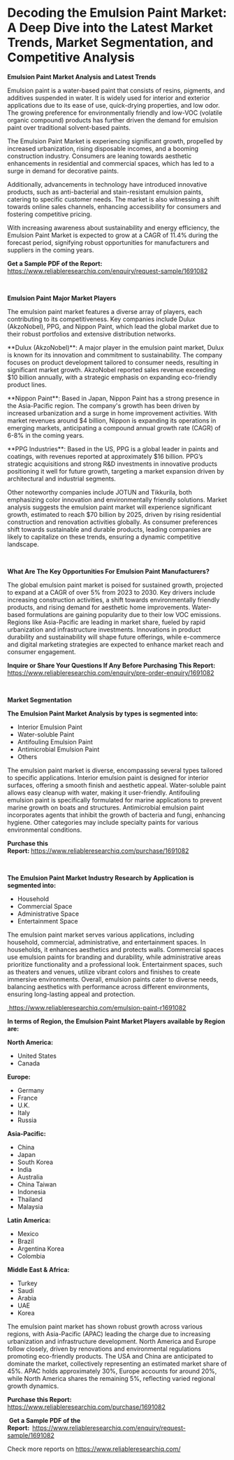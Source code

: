 <p><h1>Decoding the Emulsion Paint Market: A Deep Dive into the Latest Market Trends, Market Segmentation, and Competitive Analysis</h1></p><p><strong>Emulsion Paint Market Analysis and Latest Trends</strong></p>
<p><p>Emulsion paint is a water-based paint that consists of resins, pigments, and additives suspended in water. It is widely used for interior and exterior applications due to its ease of use, quick-drying properties, and low odor. The growing preference for environmentally friendly and low-VOC (volatile organic compound) products has further driven the demand for emulsion paint over traditional solvent-based paints. </p><p>The Emulsion Paint Market is experiencing significant growth, propelled by increased urbanization, rising disposable incomes, and a booming construction industry. Consumers are leaning towards aesthetic enhancements in residential and commercial spaces, which has led to a surge in demand for decorative paints. </p><p>Additionally, advancements in technology have introduced innovative products, such as anti-bacterial and stain-resistant emulsion paints, catering to specific customer needs. The market is also witnessing a shift towards online sales channels, enhancing accessibility for consumers and fostering competitive pricing. </p><p>With increasing awareness about sustainability and energy efficiency, the Emulsion Paint Market is expected to grow at a CAGR of 11.4% during the forecast period, signifying robust opportunities for manufacturers and suppliers in the coming years.</p></p>
<p><strong>Get a Sample PDF of the Report:&nbsp;</strong> <a href="https://www.reliableresearchiq.com/enquiry/request-sample/1691082?utm_campaign=3068&utm_medium=2&utm_source=Github&utm_content=ia&utm_term=31032025&utm_id=emulsion-paint">https://www.reliableresearchiq.com/enquiry/request-sample/1691082</a></p>
<p>&nbsp;</p>
<p><strong>Emulsion Paint Major Market Players</strong></p>
<p><p>The emulsion paint market features a diverse array of players, each contributing to its competitiveness. Key companies include Dulux (AkzoNobel), PPG, and Nippon Paint, which lead the global market due to their robust portfolios and extensive distribution networks.</p><p>**Dulux (AkzoNobel)**: A major player in the emulsion paint market, Dulux is known for its innovation and commitment to sustainability. The company focuses on product development tailored to consumer needs, resulting in significant market growth. AkzoNobel reported sales revenue exceeding $10 billion annually, with a strategic emphasis on expanding eco-friendly product lines.</p><p>**Nippon Paint**: Based in Japan, Nippon Paint has a strong presence in the Asia-Pacific region. The company's growth has been driven by increased urbanization and a surge in home improvement activities. With market revenues around $4 billion, Nippon is expanding its operations in emerging markets, anticipating a compound annual growth rate (CAGR) of 6-8% in the coming years.</p><p>**PPG Industries**: Based in the US, PPG is a global leader in paints and coatings, with revenues reported at approximately $16 billion. PPG’s strategic acquisitions and strong R&D investments in innovative products positioning it well for future growth, targeting a market expansion driven by architectural and industrial segments.</p><p>Other noteworthy companies include JOTUN and Tikkurila, both emphasizing color innovation and environmentally friendly solutions. Market analysis suggests the emulsion paint market will experience significant growth, estimated to reach $70 billion by 2025, driven by rising residential construction and renovation activities globally. As consumer preferences shift towards sustainable and durable products, leading companies are likely to capitalize on these trends, ensuring a dynamic competitive landscape.</p></p>
<p>&nbsp;</p>
<p><strong>What Are The Key Opportunities For Emulsion Paint Manufacturers?</strong></p>
<p><p>The global emulsion paint market is poised for sustained growth, projected to expand at a CAGR of over 5% from 2023 to 2030. Key drivers include increasing construction activities, a shift towards environmentally friendly products, and rising demand for aesthetic home improvements. Water-based formulations are gaining popularity due to their low VOC emissions. Regions like Asia-Pacific are leading in market share, fueled by rapid urbanization and infrastructure investments. Innovations in product durability and sustainability will shape future offerings, while e-commerce and digital marketing strategies are expected to enhance market reach and consumer engagement.</p></p>
<p><strong>Inquire or Share Your Questions If Any Before Purchasing This Report:</strong> <a href="https://www.reliableresearchiq.com/enquiry/pre-order-enquiry/1691082?utm_campaign=3068&utm_medium=2&utm_source=Github&utm_content=ia&utm_term=31032025&utm_id=emulsion-paint">https://www.reliableresearchiq.com/enquiry/pre-order-enquiry/1691082</a></p>
<p>&nbsp;</p>
<p><strong>Market Segmentation</strong></p>
<p><strong>The Emulsion Paint Market Analysis by types is segmented into:</strong></p>
<p><ul><li>Interior Emulsion Paint</li><li>Water-soluble Paint</li><li>Antifouling Emulsion Paint</li><li>Antimicrobial Emulsion Paint</li><li>Others</li></ul></p>
<p><p>The emulsion paint market is diverse, encompassing several types tailored to specific applications. Interior emulsion paint is designed for interior surfaces, offering a smooth finish and aesthetic appeal. Water-soluble paint allows easy cleanup with water, making it user-friendly. Antifouling emulsion paint is specifically formulated for marine applications to prevent marine growth on boats and structures. Antimicrobial emulsion paint incorporates agents that inhibit the growth of bacteria and fungi, enhancing hygiene. Other categories may include specialty paints for various environmental conditions.</p></p>
<p><strong>Purchase this Report:&nbsp;</strong><a href="https://www.reliableresearchiq.com/purchase/1691082?utm_campaign=3068&utm_medium=2&utm_source=Github&utm_content=ia&utm_term=31032025&utm_id=emulsion-paint">https://www.reliableresearchiq.com/purchase/1691082</a></p>
<p>&nbsp;</p>
<p><strong>The Emulsion Paint Market Industry Research by Application is segmented into:</strong></p>
<p><ul><li>Household</li><li>Commercial Space</li><li>Administrative Space</li><li>Entertainment Space</li></ul></p>
<p><p>The emulsion paint market serves various applications, including household, commercial, administrative, and entertainment spaces. In households, it enhances aesthetics and protects walls. Commercial spaces use emulsion paints for branding and durability, while administrative areas prioritize functionality and a professional look. Entertainment spaces, such as theaters and venues, utilize vibrant colors and finishes to create immersive environments. Overall, emulsion paints cater to diverse needs, balancing aesthetics with performance across different environments, ensuring long-lasting appeal and protection.</p></p>
<p><a href="https://www.reliableresearchiq.com/emulsion-paint-r1691082?utm_campaign=3068&utm_medium=2&utm_source=Github&utm_content=ia&utm_term=31032025&utm_id=emulsion-paint">&nbsp;https://www.reliableresearchiq.com/emulsion-paint-r1691082</a></p>
<p><strong>In terms of Region, the Emulsion Paint Market Players available by Region are:</strong></p>
<p>
    <p> <strong> North America: </strong>
        <ul>
            <li>United States</li>
            <li>Canada</li>
        </ul>
        </p> 
    <p> <strong> Europe: </strong>
        <ul>
            <li>Germany</li>
            <li>France</li>
            <li>U.K.</li>
            <li>Italy</li>
            <li>Russia</li>
        </ul>
        </p> 
    <p> <strong> Asia-Pacific: </strong>
        <ul>
            <li>China</li>
            <li>Japan</li>
            <li>South Korea</li>
            <li>India</li>
            <li>Australia</li>
            <li>China Taiwan</li>
            <li>Indonesia</li>
            <li>Thailand</li>
            <li>Malaysia</li>
        </ul>
        </p> 
    <p> <strong> Latin America: </strong>
        <ul>
            <li>Mexico</li>
            <li>Brazil</li>
            <li>Argentina Korea</li>
            <li>Colombia</li>
        </ul>
        </p> 
    <p> <strong> Middle East & Africa: </strong>
        <ul>
            <li>Turkey</li>
            <li>Saudi</li>
            <li>Arabia</li>
            <li>UAE</li>
            <li>Korea</li>
        </ul>
    </p>
    </p>
<p><p>The emulsion paint market has shown robust growth across various regions, with Asia-Pacific (APAC) leading the charge due to increasing urbanization and infrastructure development. North America and Europe follow closely, driven by renovations and environmental regulations promoting eco-friendly products. The USA and China are anticipated to dominate the market, collectively representing an estimated market share of 45%. APAC holds approximately 30%, Europe accounts for around 20%, while North America shares the remaining 5%, reflecting varied regional growth dynamics.</p></p>
<p><strong>Purchase this Report: </strong><a href="https://www.reliableresearchiq.com/purchase/1691082?utm_campaign=3068&utm_medium=2&utm_source=Github&utm_content=ia&utm_term=31032025&utm_id=emulsion-paint">https://www.reliableresearchiq.com/purchase/1691082</a></p>
<p>&nbsp;<strong>Get a Sample PDF of the Report:&nbsp;&nbsp;</strong><a href="https://www.reliableresearchiq.com/enquiry/request-sample/1691082?utm_campaign=3068&utm_medium=2&utm_source=Github&utm_content=ia&utm_term=31032025&utm_id=emulsion-paint">https://www.reliableresearchiq.com/enquiry/request-sample/1691082</a></p>
<p><strong></strong></p>
<p>Check more reports on <a href="https://www.reliableresearchiq.com/?utm_campaign=3068&utm_medium=2&utm_source=Github&utm_content=ia&utm_term=31032025&utm_id=emulsion-paint">https://www.reliableresearchiq.com/</a></p>